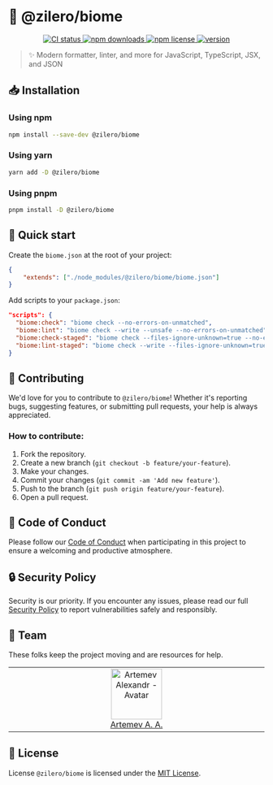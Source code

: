 # 🌿 @zilero/biome

<p align="center">
  <a href="https://github.com/Zilero232/dev-config-hub">
    <img src="https://img.shields.io/github/actions/workflow/status/Zilero232/dev-config-hub/integrate.yaml?label=CI&logo=GitHub" alt="CI status">
  </a>
  <a href="https://www.npmjs.com/package/@zilero/biome">
    <img src="https://img.shields.io/npm/dm/@zilero/biome?logo=NPM" alt="npm downloads">
  </a>
  <a href="https://github.com/Zilero232/cli">
    <img src="https://img.shields.io/badge/License-MIT-yellow.svg" alt="npm license">
  </a>
  <a href="https://github.com/Zilero232/dev-config-hub/tree/main/tools/biome">
    <img src="https://img.shields.io/npm/v/@zilero/biome?label=version" alt="version">
  </a>
</p>

> ✨ Modern formatter, linter, and more for JavaScript, TypeScript, JSX, and JSON

## 📥 Installation

### Using npm

```bash
npm install --save-dev @zilero/biome
```
### Using yarn

```bash
yarn add -D @zilero/biome
```

### Using pnpm

```bash
pnpm install -D @zilero/biome
```

## 🚀 Quick start

Create the `biome.json` at the root of your project:

```json
{
	"extends": ["./node_modules/@zilero/biome/biome.json"]
}
```

Add scripts to your `package.json`:

```json
"scripts": {
  "biome:check": "biome check --no-errors-on-unmatched",
  "biome:lint": "biome check --write --unsafe --no-errors-on-unmatched",
  "biome:check-staged": "biome check --files-ignore-unknown=true --no-errors-on-unmatched --staged",
  "biome:lint-staged": "biome check --write --files-ignore-unknown=true --no-errors-on-unmatched --staged",
}
```

## 🤝 Contributing

We'd love for you to contribute to `@zilero/biome`! Whether it's reporting bugs, suggesting features, or submitting pull requests, your help is always appreciated.

### How to contribute:

1. Fork the repository.
2. Create a new branch (`git checkout -b feature/your-feature`).
3. Make your changes.
4. Commit your changes (`git commit -am 'Add new feature'`).
5. Push to the branch (`git push origin feature/your-feature`).
6. Open a pull request.

## 📜 Code of Conduct

Please follow our [Code of Conduct](CODE_OF_CONDUCT.md) when participating in this project to ensure a welcoming and productive atmosphere.

## 🔒 Security Policy

Security is our priority. If you encounter any issues, please read our full [Security Policy](SECURITY.md) to report vulnerabilities safely and responsibly.

## 👥 Team

These folks keep the project moving and are resources for help.

<table>
  <tbody>
    <tr>
      <td align="center" valign="top" width="11%">
        <a href="https://career.habr.com/zilero">
          <img src="https://avatars.githubusercontent.com/u/68345676?s=400&u=eb7df22c29a8aca48def78ec54a7526601c9fd8f&v=4" width="100" height="100" alt="Artemev Alexandr - Avatar">
          <br />
          Artemev A. A.
        </a>
      </td>
    </tr>
  </tbody>
</table>

## 📄 License

License `@zilero/biome` is licensed under the [MIT License](LICENSE).
